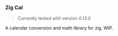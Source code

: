 ### Zig Cal

> Currently tested with version *0.13.0*

A calendar conversion and math library for zig. WIP.

